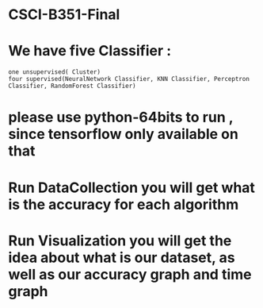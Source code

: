 # CSCI-B351-Final
# We have five Classifier :
    one unsupervised( Cluster)
    four supervised(NeuralNetwork Classifier, KNN Classifier, Perceptron Classifier, RandomForest Classifier)
# please use python-64bits to run , since tensorflow only available on that
# Run DataCollection you will get what is the accuracy for each algorithm
# Run Visualization you will get the idea about what is our dataset, as well as our accuracy graph and time graph


